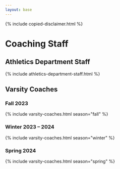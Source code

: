 ```yaml
---
layout: base
---
```


{% include copied-disclaimer.html %}

# Coaching Staff

## Athletics Department Staff

{% include athletics-department-staff.html %}

## Varsity Coaches

### Fall 2023

{% include varsity-coaches.html
  season="fall" %}

### Winter 2023 &ndash; 2024

{% include varsity-coaches.html
  season="winter" %}

### Spring 2024

{% include varsity-coaches.html
  season="spring" %}
